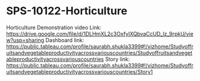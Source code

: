 # SPS-10122-Horticulture
Horticulture
Demonstration video Link: https://drive.google.com/file/d/1DLHmXL2c3OxfylXQbvaCcUD_lz_9rpkU/view?usp=sharing
Dashboard link: https://public.tableau.com/profile/saurabh.shukla3399#!/vizhome/Studyoffruitsandvegetableproductivityacrossvariouscountries/Studyoffruitsandvegetableproductivityacrossvariouscountries
Story link: https://public.tableau.com/profile/saurabh.shukla3399#!/vizhome/Studyoffruitsandvegetableproductivityacrossvariouscountries/Story1
